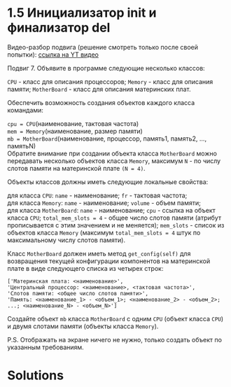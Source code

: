 # 1.5 Инициализатор __init__ и финализатор __del__

Видео-разбор подвига (решение смотреть только
после своей попытки): [ссылка на YT видео](https://youtu.be/ZTCdEB_6h1I)

Подвиг 7. Объявите в программе следующие несколько классов:

`CPU` - класс для описания процессоров;
`Memory` - класс для описания памяти;
`MotherBoard` - класс для описания материнских плат.

Обеспечить возможность создания объектов каждого класса командами:

`cpu = CPU`(наименование, тактовая частота)\
`mem = Memory`(наименование, размер памяти)\
`mb = MotherBoard`(наименование, процессор, память1, память2, ..., памятьN)\
Обратите внимание при создании объекта класса `MotherBoard`
можно передавать несколько объектов класса `Memory`, максимум 
`N` - по числу слотов памяти на материнской плате `(N = 4)`.

Объекты классов должны иметь следующие локальные свойства: 

для класса `CPU`: `name` - наименование; `fr` - тактовая частота;\
для класса `Memory`: `name` - наименование; `volume` - объем памяти;\
для класса `MotherBoard`: `name` - наименование; `cpu` - ссылка
на объект класса `CPU`; `total_mem_slots = 4` - общее число слотов
памяти (атрибут прописывается с этим значением и не меняется);
`mem_slots` - список из объектов класса `Memory` (максимум
`total_mem_slots = 4` штук по максимальному числу слотов памяти).

Класс `MotherBoard` должен иметь метод `get_config(self)` для 
возвращения текущей конфигурации компонентов на материнской
плате в виде следующего списка из четырех строк:
```
['Материнская плата: <наименование>',
'Центральный процессор: <наименование>, <тактовая частота>',
'Слотов памяти: <общее число слотов памяти>',
'Память: <наименование_1> - <объем_1>; <наименование_2> - <объем_2>; ...; <наименование_N> - <объем_N>']
```
Создайте объект `mb` класса `MotherBoard` с одним `CPU` (объект
класса `CPU`) и двумя слотами памяти (объекты класса `Memory`).

P.S. Отображать на экране ничего не нужно, только 
создать объект по указанным требованиям.

# Solutions

```

```
